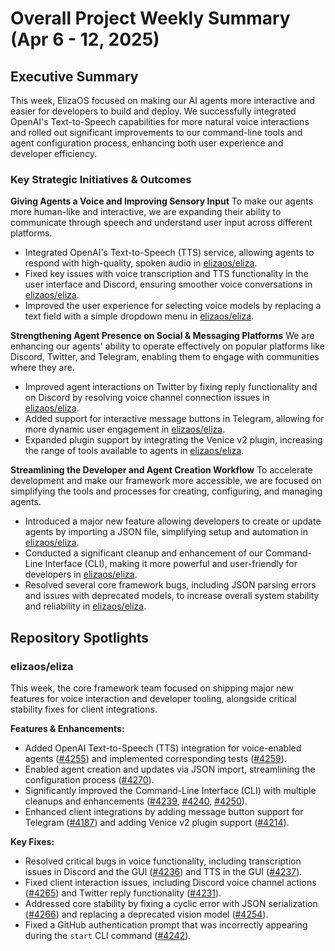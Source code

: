 # Overall Project Weekly Summary (Apr 6 - 12, 2025)

## Executive Summary
This week, ElizaOS focused on making our AI agents more interactive and easier for developers to build and deploy. We successfully integrated OpenAI's Text-to-Speech capabilities for more natural voice interactions and rolled out significant improvements to our command-line tools and agent configuration process, enhancing both user experience and developer efficiency.

### Key Strategic Initiatives & Outcomes

**Giving Agents a Voice and Improving Sensory Input**
To make our agents more human-like and interactive, we are expanding their ability to communicate through speech and understand user input across different platforms.
- Integrated OpenAI's Text-to-Speech (TTS) service, allowing agents to respond with high-quality, spoken audio in [elizaos/eliza](https://github.com/elizaos/eliza).
- Fixed key issues with voice transcription and TTS functionality in the user interface and Discord, ensuring smoother voice conversations in [elizaos/eliza](https://github.com/elizaos/eliza).
- Improved the user experience for selecting voice models by replacing a text field with a simple dropdown menu in [elizaos/eliza](https://github.com/elizaos/eliza).

**Strengthening Agent Presence on Social & Messaging Platforms**
We are enhancing our agents' ability to operate effectively on popular platforms like Discord, Twitter, and Telegram, enabling them to engage with communities where they are.
- Improved agent interactions on Twitter by fixing reply functionality and on Discord by resolving voice channel connection issues in [elizaos/eliza](https://github.com/elizaos/eliza).
- Added support for interactive message buttons in Telegram, allowing for more dynamic user engagement in [elizaos/eliza](https://github.com/elizaos/eliza).
- Expanded plugin support by integrating the Venice v2 plugin, increasing the range of tools available to agents in [elizaos/eliza](https://github.com/elizaos/eliza).

**Streamlining the Developer and Agent Creation Workflow**
To accelerate development and make our framework more accessible, we are focused on simplifying the tools and processes for creating, configuring, and managing agents.
- Introduced a major new feature allowing developers to create or update agents by importing a JSON file, simplifying setup and automation in [elizaos/eliza](https://github.com/elizaos/eliza).
- Conducted a significant cleanup and enhancement of our Command-Line Interface (CLI), making it more powerful and user-friendly for developers in [elizaos/eliza](https://github.com/elizaos/eliza).
- Resolved several core framework bugs, including JSON parsing errors and issues with deprecated models, to increase overall system stability and reliability in [elizaos/eliza](https://github.com/elizaos/eliza).

## Repository Spotlights

### elizaos/eliza
This week, the core framework team focused on shipping major new features for voice interaction and developer tooling, alongside critical stability fixes for client integrations.

**Features & Enhancements:**
- Added OpenAI Text-to-Speech (TTS) integration for voice-enabled agents ([#4255](https://github.com/elizaos/eliza/pull/4255)) and implemented corresponding tests ([#4259](https://github.com/elizaos/eliza/pull/4259)).
- Enabled agent creation and updates via JSON import, streamlining the configuration process ([#4270](https://github.com/elizaos/eliza/pull/4270)).
- Significantly improved the Command-Line Interface (CLI) with multiple cleanups and enhancements ([#4239](https://github.com/elizaos/eliza/pull/4239), [#4240](https://github.com/elizaos/eliza/pull/4240), [#4250](https://github.com/elizaos/eliza/pull/4250)).
- Enhanced client integrations by adding message button support for Telegram ([#4187](https://github.com/elizaos/eliza/pull/4187)) and adding Venice v2 plugin support ([#4214](https://github.com/elizaos/eliza/pull/4214)).

**Key Fixes:**
- Resolved critical bugs in voice functionality, including transcription issues in Discord and the GUI ([#4236](https://github.com/elizaos/eliza/pull/4236)) and TTS in the GUI ([#4237](https://github.com/elizaos/eliza/pull/4237)).
- Fixed client interaction issues, including Discord voice channel actions ([#4265](https://github.com/elizaos/eliza/pull/4265)) and Twitter reply functionality ([#4231](https://github.com/elizaos/eliza/pull/4231)).
- Addressed core stability by fixing a cyclic error with JSON serialization ([#4266](https://github.com/elizaos/eliza/pull/4266)) and replacing a deprecated vision model ([#4254](https://github.com/elizaos/eliza/pull/4254)).
- Fixed a GitHub authentication prompt that was incorrectly appearing during the `start` CLI command ([#4242](https://github.com/elizaos/eliza/pull/4242)).